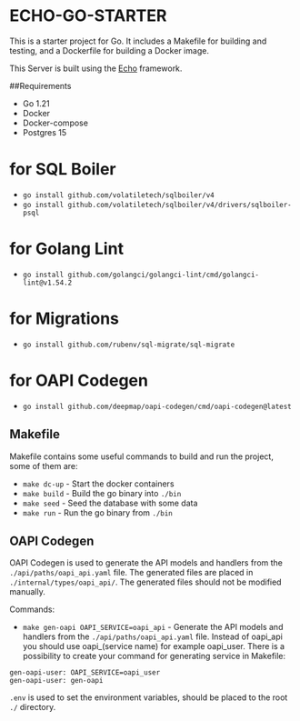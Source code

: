 ECHO-GO-STARTER
===============

This is a starter project for Go. It includes a Makefile for building and testing, and a Dockerfile for building a Docker image.

This Server is built using the [Echo](https://echo.labstack.com/) framework.

##Requirements
- Go 1.21
- Docker
- Docker-compose
- Postgres 15

# for SQL Boiler
- `go install github.com/volatiletech/sqlboiler/v4`
- `go install github.com/volatiletech/sqlboiler/v4/drivers/sqlboiler-psql`

# for Golang Lint
- `go install github.com/golangci/golangci-lint/cmd/golangci-lint@v1.54.2`

# for Migrations 
- `go install github.com/rubenv/sql-migrate/sql-migrate`

# for OAPI Codegen
- `go install github.com/deepmap/oapi-codegen/cmd/oapi-codegen@latest`


## Makefile
Makefile contains some useful commands to build and run the project, some of them are:

- `make dc-up`               - Start the docker containers
- `make build`               - Build the go binary into `./bin`
- `make seed`                - Seed the database with some data
- `make run`                 - Run the go binary from `./bin`

## OAPI Codegen
OAPI Codegen is used to generate the API models and handlers from the `./api/paths/oapi_api.yaml` file. The generated files are placed in `./internal/types/oapi_api/`. The generated files should not be modified manually.

Commands:
- `make gen-oapi OAPI_SERVICE=oapi_api` - Generate the API models and handlers from the `./api/paths/oapi_api.yaml` file.
Instead of oapi_api you should use oapi_(service name) for example oapi_user. 
There is a possibility to create your command for generating service in Makefile:
```
gen-oapi-user: OAPI_SERVICE=oapi_user
gen-oapi-user: gen-oapi
```

`.env` is used to set the environment variables, should be placed to the root `./` directory.